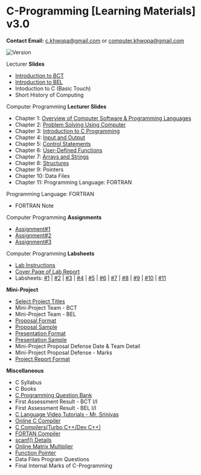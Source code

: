 # C-Programming [Learning Materials] v3.0

**Contact Email:** c.khwopa@gmail.com or computer.khwopa@gmail.com

 ![Version](https://img.shields.io/badge/version-3.0-blue.svg)

Lecturer **Slides**
- [Introduction to BCT](https://github.com/ErSKS/C_v3/blob/master/BCT_Computer_Engineering.pdf)
- [Introduction to BEL](https://github.com/ErSKS/C_v3/blob/master/BEL_Electrical_Engineering.pdf)
- Intoduction to C (Basic Touch)
- Short History of Computing

Computer Programming **Lecturer Slides**
- Chapter 1: [Overview of Computer Software & Programming Languages](https://github.com/ErSKS/C_v3/blob/master/Ch1_Overview_of_Computer_Software_and_Programming_Language.pdf)
- Chapter 2: [Problem Solving Using Computer](https://github.com/ErSKS/C_v3/blob/master/Ch2_Problem_Solving_Using_Computer.pdf)
- Chapter 3: [Introduction to C Programming](https://github.com/ErSKS/C_v3/blob/master/Ch3_Introduction_to_C_Programming.pdf)
- Chapter 4: [Input and Output](https://github.com/ErSKS/C_v3/blob/master/Ch4_Input_and_Output_v2.pdf)
- Chapter 5: [Control Statements](https://github.com/ErSKS/C_v3/blob/master/Ch5_Control_Statements.pdf)
- Chapter 6: [User-Defined Functions](https://github.com/ErSKS/C_v3/blob/master/Ch6_User_Defined_Functions.pdf)
- Chapter 7: [Arrays and Strings](https://github.com/ErSKS/C_v3/blob/master/Ch7_Arrays_and_Strings.pdf)
- Chapter 8: [Structures](https://github.com/ErSKS/C_v3/blob/master/Ch8_Structures.pdf)
- Chapter 9: Pointers
- Chapter 10: Data Files
- Chapter 11: Programming Language: FORTRAN

Programming Language: FORTRAN
- FORTRAN Note

Computer Programming **Assignments**
- [Assignment#1](https://github.com/ErSKS/C_v3/blob/master/Assignment_1.pdf)
- [Assignment#2](https://github.com/ErSKS/C_v3/blob/master/Assignment_2.pdf)
- [Assignment#3](https://github.com/ErSKS/C_v3/blob/master/Assignment_3.pdf)

Computer Programming **Labsheets**
- [Lab Instructions](https://github.com/ErSKS/C_v3/blob/master/Lab_Instructions.pdf)
- [Cover Page of Lab Report](https://github.com/ErSKS/C_v3/blob/master/Cover_Page_of_Lab_Report.pdf)
- Labsheets: [#1](https://github.com/ErSKS/C_v3/blob/master/Labsheet_1.pdf) | [#2](https://github.com/ErSKS/C_v3/blob/master/Labsheet_2.pdf) | [#3](https://github.com/ErSKS/C_v3/blob/master/Labsheet_3.pdf) | [#4](https://github.com/ErSKS/C_v3/blob/master/Labsheet_4.pdf) | [#5](https://github.com/ErSKS/C_v3/blob/master/Labsheet_5.pdf) | [#6](https://github.com/ErSKS/C_v3/blob/master/Labsheet_6.pdf) | [#7](https://github.com/ErSKS/C_v3/blob/master/Labsheet_7.pdf) | [#8](https://github.com/ErSKS/C_v3/blob/master/Labsheet_8.pdf) | [#9](https://github.com/ErSKS/C_v3/blob/master/Labsheet_9.pdf) | [#10](https://github.com/ErSKS/C_v3/blob/master/Labsheet_10.pdf) | [#11](https://github.com/ErSKS/C_v3/blob/master/Labsheet_11.pdf)

**Mini-Project**
- [Select Project Titles](https://github.com/ErSKS/C_v3/issues/1)
- Mini-Project Team - BCT
- Mini-Project Team - BEL
- [Proposal Format](https://drive.google.com/file/d/1hW2ivtfwjxNxQ09_eKIHQqZtGUK9U9LX/view?usp=sharing)
- [Proposal Sample](https://drive.google.com/file/d/1I_c2ICOGeGwBkW0tCM_f3v0Z2TBRlIB3/view?usp=sharing)
- [Presentation Format](https://drive.google.com/file/d/1zIPpnIvtOX3uGDxn_Xl5Zq408kBy_5JV/view?usp=sharing)
- [Presentation Sample](https://drive.google.com/file/d/1aMDTYm-qgx-PZSj-jidrMokG2iQyBhFH/view?usp=sharing)
- Mini-Project Proposal Defense Date & Team Detail
- Mini-Project Proposal Defense - Marks
- [Project Report Format](https://drive.google.com/file/d/1EdgNBNvSogAdGpSETENOCaqPf_zmEEuv/view?usp=sharing)

**Miscellaneous**
- C Syllabus
- C Books
- [C Programming Question Bank](https://drive.google.com/drive/folders/1toajMBDZ2Oap663ZuJxVKWqDSYgfCL-9?usp=sharing)
- First Assessment Result - BCT I/I
- First Assessment Result - BEL I/I
- [C Language Video Tutorials - Mr. Srinivas](https://www.youtube.com/watch?v=si-KFFOW2gw&list=PLVlQHNRLflP8IGz6OXwlV_lgHgc72aXlh)
- [Online C Compiler](https://www.tutorialspoint.com/compile_c_online.php)
- [C Compilers(Turbo C++/Dev C++)](https://drive.google.com/drive/folders/1m5-boSHxtAF4zzWgXlK5pEzyZDWv10uo?usp=sharing)
- [FORTAN Compiler](https://drive.google.com/file/d/1B4kzcTUbM60qSxlhalj8kbIxItseH4H2/view?usp=sharing)
- [scanf() Details](https://www.tutorialspoint.com/c_standard_library/c_function_scanf.htm)
- [Online Matrix Multiplier](https://onlinemschool.com/math/assistance/matrix/multiply/)
- [Function Pointer](https://www.youtube.com/watch?v=82NrXp8RR0k)
- Data Files Program Questions
- Final Internal Marks of C-Programming
